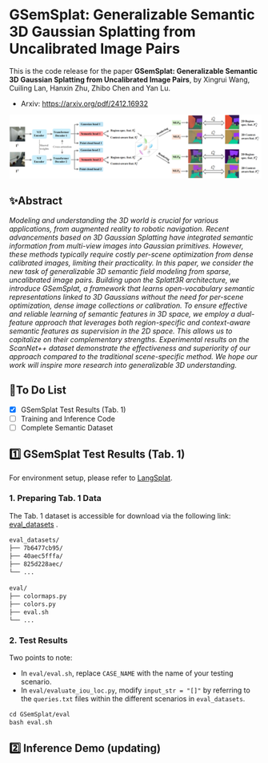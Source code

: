 # GSemSplat: Generalizable Semantic 3D Gaussian Splatting from Uncalibrated Image Pairs

This is the code release for the paper **GSemSplat: Generalizable Semantic 3D Gaussian Splatting from Uncalibrated Image Pairs**, by Xingrui Wang, Cuiling Lan, Hanxin Zhu, Zhibo Chen and Yan Lu.

- Arxiv: https://arxiv.org/pdf/2412.16932

![](https://github.com/wxrui182/GSemSplat/blob/main/figs/Framework.png)

## :sparkles:Abstract

*Modeling and understanding the 3D world is crucial for various applications, from augmented reality to robotic navigation. Recent advancements based on 3D Gaussian Splatting have integrated semantic information from multi-view images into Gaussian primitives. However, these methods typically require costly per-scene optimization from dense calibrated images, limiting their practicality. In this paper, we consider the new task of generalizable 3D semantic field modeling from sparse, uncalibrated image pairs. Building upon the Splatt3R architecture, we introduce GSemSplat, a framework that learns open-vocabulary semantic representations linked to 3D Gaussians without the need for per-scene optimization, dense image collections or calibration. To ensure effective and reliable learning of semantic features in 3D space, we employ a dual-feature approach that leverages both region-specific and context-aware semantic features as supervision in the 2D space. This allows us to capitalize on their complementary strengths. Experimental results on the ScanNet++ dataset demonstrate the effectiveness and superiority of our approach compared to the traditional scene-specific method. We hope our work will inspire more research into generalizable 3D understanding.*

## :bell:To Do List

- [x] GSemSplat Test Results (Tab. 1)
- [ ] Training and Inference Code
- [ ] Complete Semantic Dataset

## :one: GSemSplat Test Results (Tab. 1)

For environment setup, please refer to [LangSplat](https://github.com/minghanqin/LangSplat).

### 1. Preparing Tab. 1 Data

The Tab. 1 dataset is accessible for download via the following link: [eval_datasets](https://drive.google.com/file/d/1HyFko44xCELD_1G1YZKqOqkhMIo3B3kE/view) .

```
eval_datasets/
├── 7b6477cb95/
├── 40aec5fffa/
├── 825d228aec/
└── ...

eval/
├── colormaps.py
├── colors.py
├── eval.sh
└── ...
```

### 2. Test Results

Two points to note:

- In `eval/eval.sh`, replace `CASE_NAME` with the name of your testing scenario.
- In `eval/evaluate_iou_loc.py`, modify `input_str = "[]"` by referring to the `queries.txt` files within the different scenarios in `eval_datasets`.

```
cd GSemSplat/eval
bash eval.sh
```

## :two: Inference Demo (updating)

